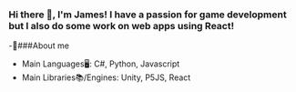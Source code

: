 ### Hi there 👋, I'm James! I have a passion for game development but I also do some work on web apps using React!

 -📃###About me

 - Main Languages🖥️: C#, Python, Javascript
 - Main Libraries📚/Engines: Unity, P5JS, React

